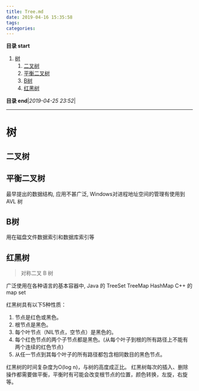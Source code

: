 ```yaml
---
title: Tree.md
date: 2019-04-16 15:35:58
tags: 
categories: 
---
```


**目录 start**
 
1. [树](#树)
    1. [二叉树](#二叉树)
    1. [平衡二叉树](#平衡二叉树)
    1. [B树](#b树)
    1. [红黑树](#红黑树)

**目录 end**|_2019-04-25 23:52_|
****************************************
# 树

## 二叉树

## 平衡二叉树
最早提出的数据结构, 应用不甚广泛, Windows对进程地址空间的管理有使用到 AVL 树 

## B树 
用在磁盘文件数据索引和数据库索引等

## 红黑树
> 对称二叉 B 树

广泛使用在各种语言的基本容器中, Java 的 TreeSet TreeMap  HashMap C++ 的 map set

红黑树具有以下5种性质：
1. 节点是红色或黑色。
1. 根节点是黑色。
1. 每个叶节点（NIL节点，空节点）是黑色的。
1. 每个红色节点的两个子节点都是黑色。(从每个叶子到根的所有路径上不能有两个连续的红色节点)
1. 从任一节点到其每个叶子的所有路径都包含相同数目的黑色节点。

红黑树的时间复杂度为O(log n)，与树的高度成正比。
红黑树每次的插入、删除操作都需要做平衡，平衡时有可能会改变根节点的位置，颜色转换，左旋，右旋等。
